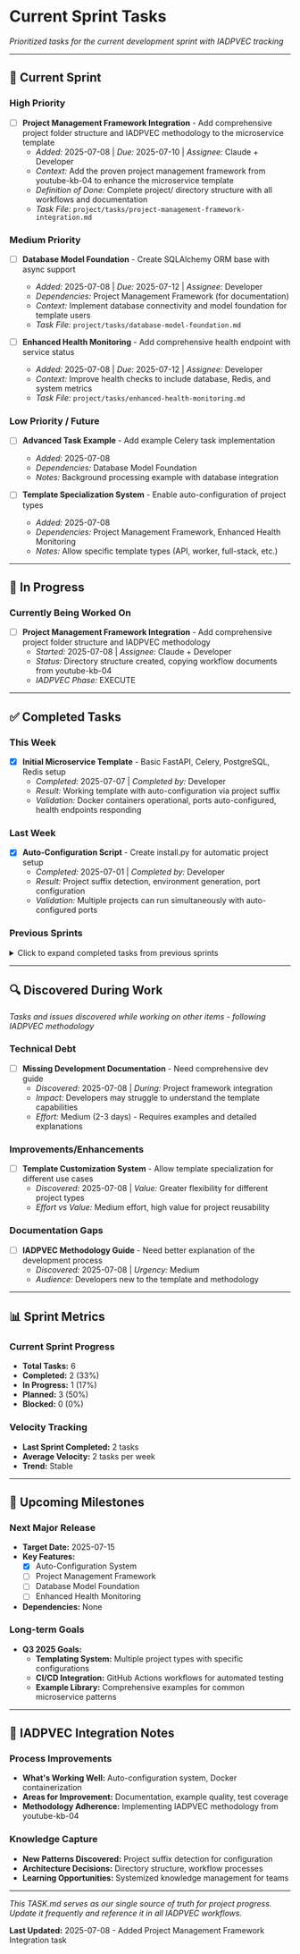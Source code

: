 # Current Sprint Tasks

*Prioritized tasks for the current development sprint with IADPVEC tracking*

---

## 🎯 Current Sprint

### High Priority
- [ ] **Project Management Framework Integration** - Add comprehensive project folder structure and IADPVEC methodology to the microservice template
  - *Added:* 2025-07-08 | *Due:* 2025-07-10 | *Assignee:* Claude + Developer
  - *Context:* Add the proven project management framework from youtube-kb-04 to enhance the microservice template
  - *Definition of Done:* Complete project/ directory structure with all workflows and documentation
  - *Task File:* `project/tasks/project-management-framework-integration.md`

### Medium Priority  
- [ ] **Database Model Foundation** - Create SQLAlchemy ORM base with async support
  - *Added:* 2025-07-08 | *Due:* 2025-07-12 | *Assignee:* Developer
  - *Dependencies:* Project Management Framework (for documentation)
  - *Context:* Implement database connectivity and model foundation for template users
  - *Task File:* `project/tasks/database-model-foundation.md`

- [ ] **Enhanced Health Monitoring** - Add comprehensive health endpoint with service status
  - *Added:* 2025-07-08 | *Due:* 2025-07-12 | *Assignee:* Developer
  - *Context:* Improve health checks to include database, Redis, and system metrics
  - *Task File:* `project/tasks/enhanced-health-monitoring.md`

### Low Priority / Future
- [ ] **Advanced Task Example** - Add example Celery task implementation
  - *Added:* 2025-07-08
  - *Dependencies:* Database Model Foundation
  - *Notes:* Background processing example with database integration

- [ ] **Template Specialization System** - Enable auto-configuration of project types
  - *Added:* 2025-07-08
  - *Dependencies:* Project Management Framework, Enhanced Health Monitoring
  - *Notes:* Allow specific template types (API, worker, full-stack, etc.)

---

## 🚧 In Progress

### Currently Being Worked On
- [ ] **Project Management Framework Integration** - Add comprehensive project folder structure and IADPVEC methodology
  - *Started:* 2025-07-08 | *Assignee:* Claude + Developer
  - *Status:* Directory structure created, copying workflow documents from youtube-kb-04
  - *IADPVEC Phase:* EXECUTE

---

## ✅ Completed Tasks

### This Week
- [x] **Initial Microservice Template** - Basic FastAPI, Celery, PostgreSQL, Redis setup
  - *Completed:* 2025-07-07 | *Completed by:* Developer
  - *Result:* Working template with auto-configuration via project suffix
  - *Validation:* Docker containers operational, ports auto-configured, health endpoints responding

### Last Week  
- [x] **Auto-Configuration Script** - Create install.py for automatic project setup
  - *Completed:* 2025-07-01 | *Completed by:* Developer
  - *Result:* Project suffix detection, environment generation, port configuration
  - *Validation:* Multiple projects can run simultaneously with auto-configured ports

### Previous Sprints
<details>
<summary>Click to expand completed tasks from previous sprints</summary>

- [x] **Docker Containerization** - Docker and docker-compose setup for all services
  - *Completed:* 2025-06-25 | *Completed by:* Developer
  - *Result:* Container definitions for FastAPI, PostgreSQL, Redis, Celery, Flower
  - *Validation:* All services start and communicate properly

</details>

---

## 🔍 Discovered During Work

*Tasks and issues discovered while working on other items - following IADPVEC methodology*

### Technical Debt
- [ ] **Missing Development Documentation** - Need comprehensive dev guide
  - *Discovered:* 2025-07-08 | *During:* Project framework integration
  - *Impact:* Developers may struggle to understand the template capabilities
  - *Effort:* Medium (2-3 days) - Requires examples and detailed explanations

### Improvements/Enhancements
- [ ] **Template Customization System** - Allow template specialization for different use cases
  - *Discovered:* 2025-07-08 | *Value:* Greater flexibility for different project types
  - *Effort vs Value:* Medium effort, high value for project reusability

### Documentation Gaps
- [ ] **IADPVEC Methodology Guide** - Need better explanation of the development process
  - *Discovered:* 2025-07-08 | *Urgency:* Medium
  - *Audience:* Developers new to the template and methodology

---

## 📊 Sprint Metrics

### Current Sprint Progress
- **Total Tasks:** 6
- **Completed:** 2 (33%)
- **In Progress:** 1 (17%)
- **Planned:** 3 (50%)
- **Blocked:** 0 (0%)

### Velocity Tracking
- **Last Sprint Completed:** 2 tasks
- **Average Velocity:** 2 tasks per week
- **Trend:** Stable

---

## 🚀 Upcoming Milestones

### Next Major Release
- **Target Date:** 2025-07-15
- **Key Features:**
  - [x] Auto-Configuration System
  - [ ] Project Management Framework
  - [ ] Database Model Foundation
  - [ ] Enhanced Health Monitoring
- **Dependencies:** None

### Long-term Goals
- **Q3 2025 Goals:**
  - **Templating System:** Multiple project types with specific configurations
  - **CI/CD Integration:** GitHub Actions workflows for automated testing
  - **Example Library:** Comprehensive examples for common microservice patterns

---

## 🔄 IADPVEC Integration Notes

### Process Improvements
- **What's Working Well:** Auto-configuration system, Docker containerization
- **Areas for Improvement:** Documentation, example quality, test coverage
- **Methodology Adherence:** Implementing IADPVEC methodology from youtube-kb-04

### Knowledge Capture
- **New Patterns Discovered:** Project suffix detection for configuration
- **Architecture Decisions:** Directory structure, workflow processes
- **Learning Opportunities:** Systemized knowledge management for teams

---

*This TASK.md serves as our single source of truth for project progress. Update it frequently and reference it in all IADPVEC workflows.*

**Last Updated:** 2025-07-08 - Added Project Management Framework Integration task